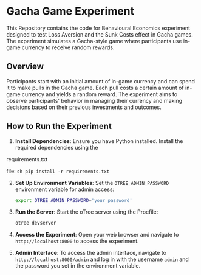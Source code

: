 # Gacha Game Experiment

This Repository contains the code for Behavioural Economics experiment designed to test Loss Aversion and the Sunk Costs effect in Gacha games. The experiment simulates a Gacha-style game where participants use in-game currency to receive random rewards.

## Overview

Participants start with an initial amount of in-game currency and can spend it to make pulls in the Gacha game. Each pull costs a certain amount of in-game currency and yields a random reward. The experiment aims to observe participants' behavior in managing their currency and making decisions based on their previous investments and outcomes.

## How to Run the Experiment

1. **Install Dependencies**: Ensure you have Python installed. Install the required dependencies using the 

requirements.txt

 file:
    ```sh
    pip install -r requirements.txt
    ```

2. **Set Up Environment Variables**: Set the `OTREE_ADMIN_PASSWORD` environment variable for admin access:
    ```sh
    export OTREE_ADMIN_PASSWORD='your_password'
    ```

3. **Run the Server**: Start the oTree server using the Procfile:
    ```sh
    otree devserver
    ```

4. **Access the Experiment**: Open your web browser and navigate to `http://localhost:8000` to access the experiment.

5. **Admin Interface**: To access the admin interface, navigate to `http://localhost:8000/admin` and log in with the username `admin` and the password you set in the environment variable.


